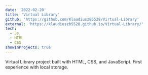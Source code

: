 ```yaml
---
date: '2022-02-20'
title: 'Virtual Library'
github: 'https://github.com/KlaudiuszB5528/Virtual-Library'
external: 'https://klaudiuszb5528.github.io/Virtual-Library/'
tech:
  - Js
  - HTML
  - CSS
showInProjects: true
---
```


Virtual Library project built with HTML, CSS, and JavaScript. First experience with local storage.
